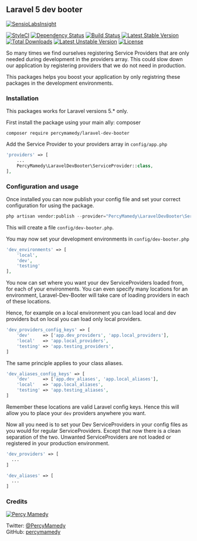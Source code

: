 ## Laravel 5 dev booter

[![SensioLabsInsight](https://insight.sensiolabs.com/projects/bc49ef2d-07ea-4bd0-bba0-607386b49004/big.png)](https://insight.sensiolabs.com/projects/bc49ef2d-07ea-4bd0-bba0-607386b49004)

[![StyleCI](https://styleci.io/repos/70182697/shield?branch=master)](https://styleci.io/repos/70182697)
[![Dependency Status](https://dependencyci.com/github/percymamedy/laravel-dev-booter/badge)](https://dependencyci.com/github/percymamedy/laravel-dev-booter)
[![Build Status](https://travis-ci.org/percymamedy/laravel-dev-booter.svg?branch=master)](https://travis-ci.org/percymamedy/laravel-dev-booter)
[![Latest Stable Version](https://poser.pugx.org/percymamedy/laravel-dev-booter/v/stable)](https://packagist.org/packages/percymamedy/laravel-dev-booter)
[![Total Downloads](https://poser.pugx.org/percymamedy/laravel-dev-booter/downloads)](https://packagist.org/packages/percymamedy/laravel-dev-booter)
[![Latest Unstable Version](https://poser.pugx.org/percymamedy/laravel-dev-booter/v/unstable)](https://packagist.org/packages/percymamedy/laravel-dev-booter)
[![License](https://poser.pugx.org/percymamedy/laravel-dev-booter/license)](https://packagist.org/packages/percymamedy/laravel-dev-booter)

So many times we find ourselves registering Service Providers that are 
only needed during development in the providers array. This could slow down 
our application by registering providers that we do not need in production.

This packages helps you boost your application by only registring these packages in the
development environments.

### Installation

This packages works for Laravel versions 5.* only.
 
 First install the package using your main ally: composer
 
 ```
 composer require percymamedy/laravel-dev-booter
 ```
 
 Add the Service Provider to your providers array in ```config/app.php```
 
 ```php
 'providers' => [
     ...
     PercyMamedy\LaravelDevBooter\ServiceProvider::class,
 ],
 ```
 
### Configuration and usage

Once installed you can now publish your config file and set your correct configuration for using the package.
 
```php
php artisan vendor:publish --provider="PercyMamedy\LaravelDevBooter\ServiceProvider" --tag="config"
```
 
This will create a file ```config/dev-booter.php```.
 
You may now set your development environments in ```config/dev-booter.php```
 
```php
'dev_environments' => [
    'local',
    'dev',
    'testing'
],
```
 
You now can set where you want your dev ServiceProviders loaded from, for 
each of your environments. You can even specify many locations for an environment, 
Laravel-Dev-Booter will take care of loading providers in each of these locations. 

Hence, for example on a local environment you can load local and dev providers but on
local you can load only local providers.
 
```php
'dev_providers_config_keys' => [
    'dev'     => ['app.dev_providers', 'app.local_providers'],
    'local'   => 'app.local_providers',
    'testing' => 'app.testing_providers',
]
```

The same principle applies to your class aliases.

```php
'dev_aliases_config_keys' => [
    'dev'     => ['app.dev_aliases', 'app.local_aliases'],
    'local'   => 'app.local_aliases',
    'testing' => 'app.testing_aliases',
]
```

Remember these locations are valid Laravel config keys. Hence this will allow you to place your ```dev``` providers
anywhere you want.
 
Now all you need is to set your Dev ServiceProviders in your config files as you would for regular
ServiceProviders. Except that now there is a clean separation of the two. Unwanted ServiceProviders are
not loaded or registered in your production environment.
 
```php
'dev_providers' => [
  ...
]
```

```php
'dev_aliases' => [
  ...
]
```


### Credits

[![Percy Mamedy](https://img.shields.io/badge/Author-Percy%20Mamedy-orange.svg)](https://twitter.com/PercyMamedy)

Twitter: [@PercyMamedy](https://twitter.com/PercyMamedy)
<br/>
GitHub: [percymamedy](https://github.com/percymamedy)
 
 
 
 
 
